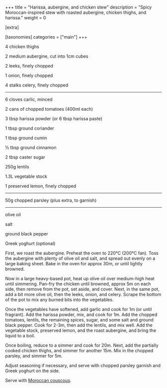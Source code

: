 +++
title = "Harissa, aubergine, and chicken stew"
description = "Spicy Moroccan-inspired stew with roasted aubergine, chicken thighs, and harissa."
weight = 0

[extra]

[taxonomies]
categories = ["main"]
+++

4 chicken thighs

2 medium aubergine, cut into 1cm cubes

2 leeks, finely chopped

1 onion, finely chopped

4 stalks celery, finely chopped

---

6 cloves carlic, minced

2 cans of chopped tomatoes (400ml each)

3 tbsp harissa powder (or 6 tbsp harissa paste)

1 tbsp ground coriander

1 tbsp ground cumin

½ tbsp ground cinnamon

2 tbsp caster sugar

250g lentils

1.3L vegetable stock

1 preserved lemon, finely chopped

---

50g chopped parsley (plus extra, to garnish)

---

olive oil

salt

ground black pepper

Greek yoghurt (optional)

<!-- sep -->

First, we roast the aubergine.
Preheat the oven to 220°C (200°C fan).
Toss the aubergine with plenty of olive oil and salt, and spread out evenly on a large baking sheet.
Bake in the oven for approx 30m, or until lightly browned.

Now in a large heavy-based pot, heat up olive oil over medium-high heat until simmering.
Pan-fry the chicken until browned, approx 5m on each side, then remove from the pot, set aside, and cover.
Next, in the same pot, add a bit more olive oil, then the leeks, onion, and celery.
Scrape the bottom of the pot to mix any burned bits into the vegetables.

Once the vegetables have softened, add garlic and cook for 1m (or until fragrant).
Add the harissa powder, mix, and cook for 1m.
Add the chopped tomatoes, lentils, the remaining spices, sugar, and some salt and ground black pepper.
Cook for 2-3m, then add the lentils, and mix well.
Add the vegetable stock, preserved lemon, and the roast aubergine, and bring the liquid to a boil.

Once boiling, reduce to a simmer and cook for 20m.
Next, add the partially cooked chicken thighs, and simmer for another 15m.
Mix in the chopped parsley, and simmer for 5m.

Adjust seasoning if necessary, and serve with chopped parsley garnish and Greek yoghurt on the side.

<!-- sep -->
Serve with [Moroccan couscous](@/recipes/couscous_with_toasted_almond_and_sultanas.md).
